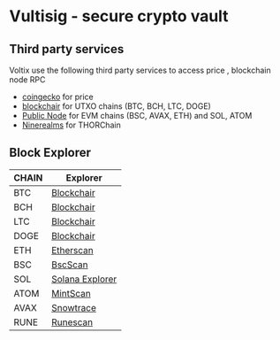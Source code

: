 # Vultisig - secure crypto vault

## Third party services

Voltix use the following third party services to access price , blockchain node RPC
- [coingecko](https://www.coingecko.com/) for price
- [blockchair](https://blockchair.com/) for UTXO chains (BTC, BCH, LTC, DOGE)
- [Public Node](https://publicnode.com/) for EVM chains (BSC, AVAX, ETH) and SOL, ATOM
- [Ninerealms](https://thornode.ninerealms.com) for THORChain

## Block Explorer

|CHAIN|Explorer|
|-----|--------|
|BTC|[Blockchair](https://blockchair.com/bitcoin)|
|BCH|[Blockchair](https://blockchair.com/bitcoin-cash)|
|LTC|[Blockchair](https://blockchair.com/litecoin)|
|DOGE|[Blockchair](https://blockchair.com/dogecoin)|
|ETH|[Etherscan](https://etherscan.io/)|
|BSC|[BscScan](https://bscscan.com/)|
|SOL|[Solana Explorer](https://explorer.solana.com/)|
|ATOM|[MintScan](https://www.mintscan.io/cosmos)|
|AVAX|[Snowtrace](https://snowtrace.io)
|RUNE|[Runescan](https://runescan.io)
